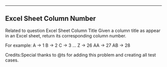 

---

Excel Sheet Column Number 
---

Related to question Excel Sheet Column Title
Given a column title as appear in an Excel sheet, return its corresponding column number.

For example:
    A -&gt; 1
    B -&gt; 2
    C -&gt; 3
    ...
    Z -&gt; 26
    AA -&gt; 27
    AB -&gt; 28 

Credits:Special thanks to @ts for adding this problem and creating all test cases.


